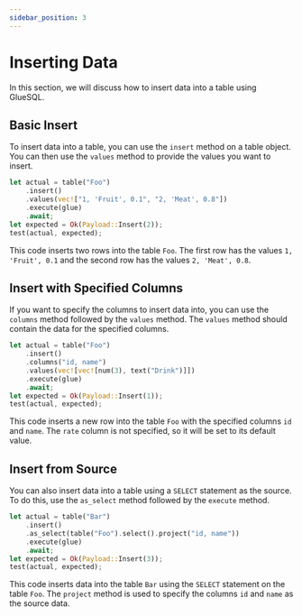 ```yaml
---
sidebar_position: 3
---
```


# Inserting Data

In this section, we will discuss how to insert data into a table using GlueSQL.

## Basic Insert

To insert data into a table, you can use the `insert` method on a table object. You can then use the `values` method to provide the values you want to insert.

```rust
let actual = table("Foo")
    .insert()
    .values(vec!["1, 'Fruit', 0.1", "2, 'Meat', 0.8"])
    .execute(glue)
    .await;
let expected = Ok(Payload::Insert(2));
test(actual, expected);
```

This code inserts two rows into the table `Foo`. The first row has the values `1, 'Fruit', 0.1` and the second row has the values `2, 'Meat', 0.8`.

## Insert with Specified Columns

If you want to specify the columns to insert data into, you can use the `columns` method followed by the `values` method. The `values` method should contain the data for the specified columns.

```rust
let actual = table("Foo")
    .insert()
    .columns("id, name")
    .values(vec![vec![num(3), text("Drink")]])
    .execute(glue)
    .await;
let expected = Ok(Payload::Insert(1));
test(actual, expected);
```

This code inserts a new row into the table `Foo` with the specified columns `id` and `name`. The `rate` column is not specified, so it will be set to its default value.

## Insert from Source

You can also insert data into a table using a `SELECT` statement as the source. To do this, use the `as_select` method followed by the `execute` method.

```rust
let actual = table("Bar")
    .insert()
    .as_select(table("Foo").select().project("id, name"))
    .execute(glue)
    .await;
let expected = Ok(Payload::Insert(3));
test(actual, expected);
```

This code inserts data into the table `Bar` using the `SELECT` statement on the table `Foo`. The `project` method is used to specify the columns `id` and `name` as the source data.